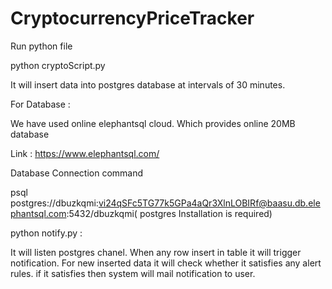 # CryptocurrencyPriceTracker
Run python file

python cryptoScript.py

It will insert data into postgres database at intervals of 30 minutes.

For Database :

We have used online elephantsql cloud. Which provides online 20MB database

Link : https://www.elephantsql.com/

Database Connection command

psql postgres://dbuzkqmi:vi24qSFc5TG77k5GPa4aQr3XlnLOBIRf@baasu.db.elephantsql.com:5432/dbuzkqmi( postgres Installation is required)

python notify.py :

It will listen postgres chanel. When any row insert in table it will trigger notification. 
For new inserted data it will check whether it satisfies any alert rules. if it satisfies then system will mail notification to user.
